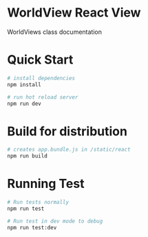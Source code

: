 # WorldView React View

WorldViews class documentation

# Quick Start

```sh
# install dependencies
npm install

# run hot reload server
npm run dev
```

# Build for distribution

```sh
# creates app.bundle.js in /static/react
npm run build
```

# Running Test

```sh
# Run tests normally
npm run test

# Run test in dev mode to debug
npm run test:dev
```

